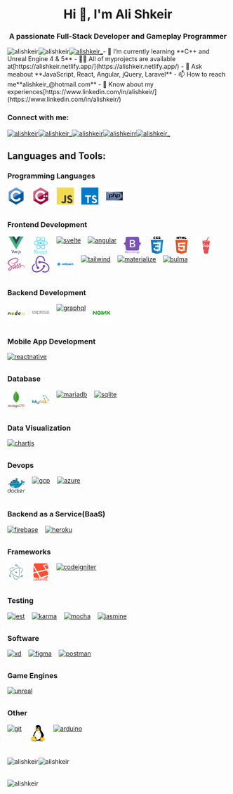 <h1 align="center">Hi 👋, I'm Ali Shkeir</h1><h3 align="center"> A passionate Full-Stack Developer and Gameplay Programmer</h3><img src="https://komarev.com/ghpvc/?username=alishkeir&label=Profile%20views&color=0e75b6&style=flat" alt="alishkeir"/><img src="https://github-profile-trophy.vercel.app/?username=alishkeir" alt="alishkeir"/><a href="https://twitter.com/alishkeir_" target="blank" ><img src="https://img.shields.io/twitter/follow/alishkeir_?logo=twitter&style=for-the-badge" alt="alishkeir_"/></a>- 🌱 I’m currently learning **C++ and Unreal Engine 4 & 5** - 👨‍💻 All of myprojects are available at[https://alishkeir.netlify.app/](https://alishkeir.netlify.app/) - 💬 Ask meabout **JavaScript, React, Angular, jQuery, Laravel** - 📫 How to reach me**alishkeir_@hotmail.com** - 📄 Know about my experiences[https://www.linkedin.com/in/alishkeir/](https://www.linkedin.com/in/alishkeir/)<h3 align="left">Connect with me:</h3><a href="https://codepen.io/alishkeir" target="blank" ><img align="center" src="https://raw.githubusercontent.com/rahuldkjain/github-profile-readme-generator/master/src/images/icons/Social/codepen.svg" alt="alishkeir" height="30" width="40"/></a><a href="https://twitter.com/alishkeir_" target="blank" ><img align="center" src="https://raw.githubusercontent.com/rahuldkjain/github-profile-readme-generator/master/src/images/icons/Social/twitter.svg" alt="alishkeir_" height="30" width="40"/></a><a href="https://linkedin.com/in/alishkeir" target="blank" ><img align="center" src="https://raw.githubusercontent.com/rahuldkjain/github-profile-readme-generator/master/src/images/icons/Social/linked-in-alt.svg" alt="alishkeir" height="30" width="40"/></a><a href="https://fb.com/alishkeirr" target="blank" ><img align="center" src="https://raw.githubusercontent.com/rahuldkjain/github-profile-readme-generator/master/src/images/icons/Social/facebook.svg" alt="alishkeirr" height="30" width="40"/></a><a href="https://instagram.com/alishkeir_" target="blank" ><img align="center" src="https://raw.githubusercontent.com/rahuldkjain/github-profile-readme-generator/master/src/images/icons/Social/instagram.svg" alt="alishkeir_" height="30" width="40"/></a><h2 align="left">Languages and Tools:</h2><h3>Programming Languages</h3><div style="display: flex; margin-bottom: 2rem; flex-wrap: wrap"> <a style="margin-right: 1rem" href="https://www.cprogramming.com/" target="_blank" rel="noreferrer" > <img src="https://raw.githubusercontent.com/devicons/devicon/master/icons/c/c-original.svg" alt="c" width="40" height="40"/> </a> <a style="margin-right: 1rem" href="https://www.w3schools.com/cpp/" target="_blank" rel="noreferrer" > <img src="https://raw.githubusercontent.com/devicons/devicon/master/icons/cplusplus/cplusplus-original.svg" alt="cplusplus" width="40" height="40"/> </a> <a style="margin-right: 1rem" href="https://developer.mozilla.org/en-US/docs/Web/JavaScript" target="_blank" rel="noreferrer" > <img src="https://raw.githubusercontent.com/devicons/devicon/master/icons/javascript/javascript-original.svg" alt="javascript" width="40" height="40"/> </a> <a style="margin-right: 1rem" href="https://www.typescriptlang.org/" target="_blank" rel="noreferrer" > <img src="https://raw.githubusercontent.com/devicons/devicon/master/icons/typescript/typescript-original.svg" alt="typescript" width="40" height="40"/> </a> <a style="margin-right: 1rem" href="https://www.php.net" target="_blank" rel="noreferrer" > <img src="https://raw.githubusercontent.com/devicons/devicon/master/icons/php/php-original.svg" alt="php" width="40" height="40"/> </a></div><h3>Frontend Development</h3><div style="display: flex; margin-bottom: 2rem; flex-wrap: wrap"> <a style="margin-right: 1rem" href="https://vuejs.org/" target="_blank" rel="noreferrer" > <img src="https://raw.githubusercontent.com/devicons/devicon/master/icons/vuejs/vuejs-original-wordmark.svg" alt="vuejs" width="40" height="40"/> </a> <a style="margin-right: 1rem" href="https://reactjs.org/" target="_blank" rel="noreferrer" > <img src="https://raw.githubusercontent.com/devicons/devicon/master/icons/react/react-original-wordmark.svg" alt="react" width="40" height="40"/> </a> <a style="margin-right: 1rem" href="https://svelte.dev" target="_blank" rel="noreferrer" > <img src="https://upload.wikimedia.org/wikipedia/commons/1/1b/Svelte_Logo.svg" alt="svelte" width="40" height="40"/> </a> <a style="margin-right: 1rem" href="https://angular.io" target="_blank" rel="noreferrer" > <img src="https://angular.io/assets/images/logos/angular/angular.svg" alt="angular" width="40" height="40"/> </a> <a style="margin-right: 1rem" href="https://getbootstrap.com" target="_blank" rel="noreferrer" > <img src="https://raw.githubusercontent.com/devicons/devicon/master/icons/bootstrap/bootstrap-plain-wordmark.svg" alt="bootstrap" width="40" height="40"/> </a> <a style="margin-right: 1rem" href="https://www.w3schools.com/css/" target="_blank" rel="noreferrer" > <img src="https://raw.githubusercontent.com/devicons/devicon/master/icons/css3/css3-original-wordmark.svg" alt="css3" width="40" height="40"/> </a> <a style="margin-right: 1rem" href="https://www.w3.org/html/" target="_blank" rel="noreferrer" > <img src="https://raw.githubusercontent.com/devicons/devicon/master/icons/html5/html5-original-wordmark.svg" alt="html5" width="40" height="40"/> </a> <a style="margin-right: 1rem" href="https://gulpjs.com" target="_blank" rel="noreferrer" > <img src="https://raw.githubusercontent.com/devicons/devicon/master/icons/gulp/gulp-plain.svg" alt="gulp" width="40" height="40"/> </a> <a style="margin-right: 1rem" href="https://sass-lang.com" target="_blank" rel="noreferrer" > <img src="https://raw.githubusercontent.com/devicons/devicon/master/icons/sass/sass-original.svg" alt="sass" width="40" height="40"/> </a> <a style="margin-right: 1rem" href="https://redux.js.org" target="_blank" rel="noreferrer" > <img src="https://raw.githubusercontent.com/devicons/devicon/master/icons/redux/redux-original.svg" alt="redux" width="40" height="40"/> </a> <a style="margin-right: 1rem" href="https://webpack.js.org" target="_blank" rel="noreferrer" > <img src="https://raw.githubusercontent.com/devicons/devicon/d00d0969292a6569d45b06d3f350f463a0107b0d/icons/webpack/webpack-original-wordmark.svg" alt="webpack" width="40" height="40"/> </a> <a style="margin-right: 1rem" href="https://tailwindcss.com/" target="_blank" rel="noreferrer" > <img src="https://www.vectorlogo.zone/logos/tailwindcss/tailwindcss-icon.svg" alt="tailwind" width="40" height="40"/> </a> <a style="margin-right: 1rem" href="https://materializecss.com/" target="_blank" rel="noreferrer" > <img src="https://raw.githubusercontent.com/prplx/svg-logos/5585531d45d294869c4eaab4d7cf2e9c167710a9/svg/materialize.svg" alt="materialize" width="40" height="40"/> </a> <a style="margin-right: 1rem" href="https://bulma.io/" target="_blank" rel="noreferrer" > <img src="https://raw.githubusercontent.com/gilbarbara/logos/804dc257b59e144eaca5bc6ffd16949752c6f789/logos/bulma.svg" alt="bulma" width="40" height="40"/> </a></div><h3>Backend Development</h3><div style="display: flex; margin-bottom: 2rem; flex-wrap: wrap"> <a style="margin-right: 1rem" href="https://nodejs.org" target="_blank" rel="noreferrer" > <img src="https://raw.githubusercontent.com/devicons/devicon/master/icons/nodejs/nodejs-original-wordmark.svg" alt="nodejs" width="40" height="40"/> </a> <a style="margin-right: 1rem" href="https://expressjs.com" target="_blank" rel="noreferrer" > <img src="https://raw.githubusercontent.com/devicons/devicon/master/icons/express/express-original-wordmark.svg" alt="express" width="40" height="40"/> </a> <a style="margin-right: 1rem" href="https://graphql.org" target="_blank" rel="noreferrer" > <img src="https://www.vectorlogo.zone/logos/graphql/graphql-icon.svg" alt="graphql" width="40" height="40"/> </a> <a style="margin-right: 1rem" href="https://www.nginx.com" target="_blank" rel="noreferrer" > <img src="https://raw.githubusercontent.com/devicons/devicon/master/icons/nginx/nginx-original.svg" alt="nginx" width="40" height="40"/> </a></div><h3>Mobile App Development</h3><div style="display: flex; margin-bottom: 2rem; flex-wrap: wrap"> <a style="margin-right: 1rem" href="https://reactnative.dev/" target="_blank" rel="noreferrer" > <img src="https://reactnative.dev/img/header_logo.svg" alt="reactnative" width="40" height="40"/> </a></div><h3>Database</h3><div style="display: flex; margin-bottom: 2rem; flex-wrap: wrap"> <a style="margin-right: 1rem" href="https://www.mongodb.com/" target="_blank" rel="noreferrer" > <img src="https://raw.githubusercontent.com/devicons/devicon/master/icons/mongodb/mongodb-original-wordmark.svg" alt="mongodb" width="40" height="40"/> </a> <a style="margin-right: 1rem" href="https://www.mysql.com/" target="_blank" rel="noreferrer" > <img src="https://raw.githubusercontent.com/devicons/devicon/master/icons/mysql/mysql-original-wordmark.svg" alt="mysql" width="40" height="40"/> </a> <a style="margin-right: 1rem" href="https://mariadb.org/" target="_blank" rel="noreferrer" > <img src="https://www.vectorlogo.zone/logos/mariadb/mariadb-icon.svg" alt="mariadb" width="40" height="40"/> </a> <a style="margin-right: 1rem" href="https://www.sqlite.org/" target="_blank" rel="noreferrer" > <img src="https://www.vectorlogo.zone/logos/sqlite/sqlite-icon.svg" alt="sqlite" width="40" height="40"/> </a></div><h3>Data Visualization</h3><div style="display: flex; margin-bottom: 2rem; flex-wrap: wrap"> <a style="margin-right: 1rem" href="https://www.chartjs.org" target="_blank" rel="noreferrer" > <img src="https://www.chartjs.org/media/logo-title.svg" alt="chartjs" width="40" height="40"/> </a></div><h3>Devops</h3><div style="display: flex; margin-bottom: 2rem; flex-wrap: wrap"> <a style="margin-right: 1rem" href="https://www.docker.com/" target="_blank" rel="noreferrer" > <img src="https://raw.githubusercontent.com/devicons/devicon/master/icons/docker/docker-original-wordmark.svg" alt="docker" width="40" height="40"/> </a> <a style="margin-right: 1rem" href="https://cloud.google.com" target="_blank" rel="noreferrer" > <img src="https://www.vectorlogo.zone/logos/google_cloud/google_cloud-icon.svg" alt="gcp" width="40" height="40"/> </a> <a style="margin-right: 1rem" href="https://azure.microsoft.com/en-in/" target="_blank" rel="noreferrer" > <img src="https://www.vectorlogo.zone/logos/microsoft_azure/microsoft_azure-icon.svg" alt="azure" width="40" height="40"/> </a></div><h3>Backend as a Service(BaaS)</h3><div style="display: flex; margin-bottom: 2rem; flex-wrap: wrap"> <a style="margin-right: 1rem" href="https://firebase.google.com/" target="_blank" rel="noreferrer" > <img src="https://www.vectorlogo.zone/logos/firebase/firebase-icon.svg" alt="firebase" width="40" height="40"/> </a> <a style="margin-right: 1rem" href="https://heroku.com" target="_blank" rel="noreferrer" > <img src="https://www.vectorlogo.zone/logos/heroku/heroku-icon.svg" alt="heroku" width="40" height="40"/> </a></div><h3>Frameworks</h3><div style="display: flex; margin-bottom: 2rem; flex-wrap: wrap"> <a style="margin-right: 1rem" href="https://www.electronjs.org" target="_blank" rel="noreferrer" > <img src="https://raw.githubusercontent.com/devicons/devicon/master/icons/electron/electron-original.svg" alt="electron" width="40" height="40"/> </a> <a style="margin-right: 1rem" href="https://laravel.com/" target="_blank" rel="noreferrer" > <img src="https://raw.githubusercontent.com/devicons/devicon/master/icons/laravel/laravel-plain-wordmark.svg" alt="laravel" width="40" height="40"/> </a> <a style="margin-right: 1rem" href="https://codeigniter.com" target="_blank" rel="noreferrer" > <img src="https://cdn.worldvectorlogo.com/logos/codeigniter.svg" alt="codeigniter" width="40" height="40"/> </a></div><h3>Testing</h3><div style="display: flex; margin-bottom: 2rem; flex-wrap: wrap"> <a style="margin-right: 1rem" href="https://jestjs.io" target="_blank" rel="noreferrer" > <img src="https://www.vectorlogo.zone/logos/jestjsio/jestjsio-icon.svg" alt="jest" width="40" height="40"/> </a> <a style="margin-right: 1rem" href="https://karma-runner.github.io/latest/index.html" target="_blank" rel="noreferrer" > <img src="https://raw.githubusercontent.com/detain/svg-logos/780f25886640cef088af994181646db2f6b1a3f8/svg/karma.svg" alt="karma" width="40" height="40"/> </a> <a style="margin-right: 1rem" href="https://mochajs.org" target="_blank" rel="noreferrer" > <img src="https://www.vectorlogo.zone/logos/mochajs/mochajs-icon.svg" alt="mocha" width="40" height="40"/> </a> <a style="margin-right: 1rem" href="https://jasmine.github.io/" target="_blank" rel="noreferrer" > <img src="https://www.vectorlogo.zone/logos/jasmine/jasmine-icon.svg" alt="jasmine" width="40" height="40"/> </a></div><h3>Software</h3><div style="display: flex; margin-bottom: 2rem; flex-wrap: wrap"> <a style="margin-right: 1rem" href="https://www.adobe.com/products/xd.html" target="_blank" rel="noreferrer" > <img src="https://cdn.worldvectorlogo.com/logos/adobe-xd.svg" alt="xd" width="40" height="40"/> </a> <a style="margin-right: 1rem" href="https://www.figma.com/" target="_blank" rel="noreferrer" > <img src="https://www.vectorlogo.zone/logos/figma/figma-icon.svg" alt="figma" width="40" height="40"/> </a> <a style="margin-right: 1rem" href="https://postman.com" target="_blank" rel="noreferrer" > <img src="https://www.vectorlogo.zone/logos/getpostman/getpostman-icon.svg" alt="postman" width="40" height="40"/> </a></div><h3>Game Engines</h3><div style="display: flex; margin-bottom: 2rem; flex-wrap: wrap"> <a style="margin-right: 1rem" href="https://unrealengine.com/" target="_blank" rel="noreferrer" > <img src="https://raw.githubusercontent.com/kenangundogan/fontisto/036b7eca71aab1bef8e6a0518f7329f13ed62f6b/icons/svg/brand/unreal-engine.svg" alt="unreal" width="40" height="40"/> </a></div><h3>Other</h3><div style="display: flex; margin-bottom: 2rem; flex-wrap: wrap"> <a style="margin-right: 1rem" href="https://git-scm.com/" target="_blank" rel="noreferrer" > <img src="https://www.vectorlogo.zone/logos/git-scm/git-scm-icon.svg" alt="git" width="40" height="40"/> </a> <a style="margin-right: 1rem" href="https://www.linux.org/" target="_blank" rel="noreferrer" > <img src="https://raw.githubusercontent.com/devicons/devicon/master/icons/linux/linux-original.svg" alt="linux" width="40" height="40"/> </a> <a style="margin-right: 1rem" href="https://www.arduino.cc/" target="_blank" rel="noreferrer" > <img src="https://cdn.worldvectorlogo.com/logos/arduino-1.svg" alt="arduino" width="40" height="40"/> </a></div><div style=" display: flex; flex-wrap: wrap; margin-top: 2rem; margin-bottom: 2rem; "> <img align="left" src="https://github-readme-stats.vercel.app/api/top-langs?username=alishkeir&show_icons=true&locale=en&layout=compact" alt="alishkeir"/> <img align="center" src="https://github-readme-stats.vercel.app/api?username=alishkeir&show_icons=true&locale=en" alt="alishkeir"/></div><div> <img align="center" src="https://github-readme-streak-stats.herokuapp.com/?user=alishkeir&" alt="alishkeir"/></div>
